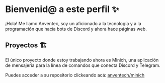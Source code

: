 # Bienvenid@ a este perfil :sparkles:

¡Hola! Me llamo Anventec, soy un aficionado a la tecnología y a la programación que hacía bots de Discord y ahora hace páginas web. 

## Proyectos :building_construction:

El único proyecto donde estoy trabajando ahora es Minich, una aplicación de mensajería para la línea de comandos que conecta Discord y Telegram.

Puedes acceder a su repositorio clickeando acá: [anventech/minich](https://github.com/anventech/minich)